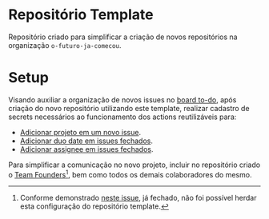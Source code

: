 # Repositório Template

Repositório criado para simplificar a criação de novos repositórios na organização `o-futuro-ja-comecou`.

# Setup

Visando auxiliar a organização de novos issues no [board to-do](https://github.com/orgs/o-futuro-ja-comecou/projects/2/views/1), após criação do novo repositório utilizando este template, realizar cadastro de secrets necessários ao funcionamento dos actions reutilizáveis para:
  - [Adicionar projeto em um novo issue](https://github.com/o-futuro-ja-comecou/github-actions-reutilizaveis#adicionar-projeto-em-um-novo-issue).
  - [Adicionar duo date em issues fechados](https://github.com/o-futuro-ja-comecou/github-actions-reutilizaveis#adicionar-duo-date-em-issues-fechados).
  - [Adicionar assignee em issues fechados](https://github.com/o-futuro-ja-comecou/github-actions-reutilizaveis#adicionar-assignee-em-issues-fechados).

Para simplificar a comunicação no novo projeto, incluir no repositório criado o [Team Founders](https://github.com/orgs/o-futuro-ja-comecou/teams/founders)[^1], bem como todos os demais colaboradores do mesmo.

[^1]: Conforme demonstrado [neste issue](https://github.com/o-futuro-ja-comecou/repositorio-template/issues/1), já fechado, não foi possível herdar esta configuração do repositório template.
